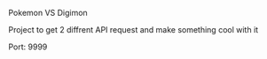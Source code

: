 Pokemon VS Digimon

Project to get 2 diffrent API request and make something cool with it

Port: 9999